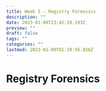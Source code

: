 ```yaml
---
title: Week 5 - Registry Forensics
description: ""
date: 2023-01-08T23:42:29.193Z
preview: ""
draft: false
tags: ""
categories: ""
lastmod: 2023-01-09T01:29:56.026Z
---
```


# Registry Forensics

